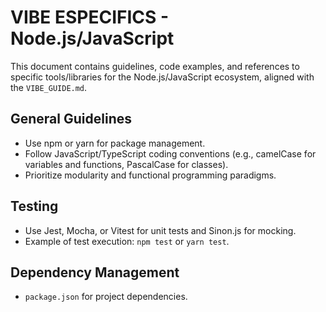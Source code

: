 # VIBE ESPECIFICS - Node.js/JavaScript

This document contains guidelines, code examples, and references to specific tools/libraries for the Node.js/JavaScript ecosystem, aligned with the `VIBE_GUIDE.md`.

## General Guidelines
*   Use npm or yarn for package management.
*   Follow JavaScript/TypeScript coding conventions (e.g., camelCase for variables and functions, PascalCase for classes).
*   Prioritize modularity and functional programming paradigms.

## Testing
*   Use Jest, Mocha, or Vitest for unit tests and Sinon.js for mocking.
*   Example of test execution: `npm test` or `yarn test`.

## Dependency Management
*   `package.json` for project dependencies.
